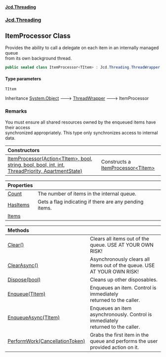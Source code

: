 #### [Jcd.Threading](index.md 'index')
### [Jcd.Threading](Jcd.Threading.md 'Jcd.Threading')

## ItemProcessor<TItem> Class

Provides the ability to call a delegate on each item in an internally managed queue  
from its own background thread.

```csharp
public sealed class ItemProcessor<TItem> : Jcd.Threading.ThreadWrapper
```
#### Type parameters

<a name='Jcd.Threading.ItemProcessor_TItem_.TItem'></a>

`TItem`

Inheritance [System.Object](https://docs.microsoft.com/en-us/dotnet/api/System.Object 'System.Object') &#129106; [ThreadWrapper](ThreadWrapper.md 'Jcd.Threading.ThreadWrapper') &#129106; ItemProcessor<TItem>

### Remarks
You must ensure all shared resources owned by the enqueued items have their access  
synchronized appropriately. This type only synchronizes access to internal data.

| Constructors | |
| :--- | :--- |
| [ItemProcessor(Action&lt;TItem&gt;, bool, string, bool, bool, int, int, ThreadPriority, ApartmentState)](ItemProcessor_TItem_..ctor.eRZ9xDBjXorufwazyJ0kgw.md 'Jcd.Threading.ItemProcessor<TItem>.ItemProcessor(System.Action<TItem>, bool, string, bool, bool, int, int, System.Threading.ThreadPriority, System.Threading.ApartmentState)') | Constructs a [ItemProcessor&lt;TItem&gt;](ItemProcessor_TItem_.md 'Jcd.Threading.ItemProcessor<TItem>') |

| Properties | |
| :--- | :--- |
| [Count](ItemProcessor_TItem_.Count.md 'Jcd.Threading.ItemProcessor<TItem>.Count') | The number of items in the internal queue. |
| [HasItems](ItemProcessor_TItem_.HasItems.md 'Jcd.Threading.ItemProcessor<TItem>.HasItems') | Gets a flag indicating if there are any pending items. |
| [Items](ItemProcessor_TItem_.Items.md 'Jcd.Threading.ItemProcessor<TItem>.Items') | |

| Methods | |
| :--- | :--- |
| [Clear()](ItemProcessor_TItem_.Clear().md 'Jcd.Threading.ItemProcessor<TItem>.Clear()') | Clears all items out of the queue. USE AT YOUR OWN RISK! |
| [ClearAsync()](ItemProcessor_TItem_.ClearAsync().md 'Jcd.Threading.ItemProcessor<TItem>.ClearAsync()') | Asynchronously clears all items out of the queue. USE AT YOUR OWN RISK! |
| [Dispose(bool)](ItemProcessor_TItem_.Dispose.R9oK3S7Odlhv6x2YZ2IuYQ.md 'Jcd.Threading.ItemProcessor<TItem>.Dispose(bool)') | Cleans up other disposables. |
| [Enqueue(TItem)](ItemProcessor_TItem_.Enqueue.N3GhfJcbwhpIzx+5apE2ZQ.md 'Jcd.Threading.ItemProcessor<TItem>.Enqueue(TItem)') | Enqueues an item. Control is immediately<br/>returned to the caller. |
| [EnqueueAsync(TItem)](ItemProcessor_TItem_.EnqueueAsync.mVMQ00UOgrbxulMCDWdHGw.md 'Jcd.Threading.ItemProcessor<TItem>.EnqueueAsync(TItem)') | Enqueues an item asynchronously. Control is immediately<br/>returned to the caller. |
| [PerformWork(CancellationToken)](ItemProcessor_TItem_.PerformWork.+Mbrb8EbUB5C59WBBSfo+A.md 'Jcd.Threading.ItemProcessor<TItem>.PerformWork(System.Threading.CancellationToken)') | Grabs the first item in the queue and performs the user provided action on it. |
